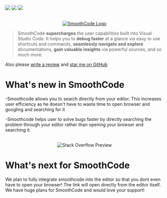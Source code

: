 [![](https://vsmarketplacebadge.apphb.com/version-short/ParthSethi.smoothcode.svg)](https://marketplace.visualstudio.com/items?itemName=ParthSethi.smoothcode)
[![](https://vsmarketplacebadge.apphb.com/downloads-short/ParthSethi.smoothcode.svg)](https://marketplace.visualstudio.com/items?itemName=ParthSethi.smoothcode)
[![](https://vsmarketplacebadge.apphb.com/rating-short/ParthSethi.smoothcode.svg)](https://marketplace.visualstudio.com/items?itemName=ParthSethi.smoothcode)

<p align="center">
  <br />
  <a title="Learn more about SmoothCode" href="smoothcode.netlify.app"><img src="https://i.ibb.co/FKFD3p1/logo.png" alt="SmoothCode Logo"/></a>
</p>

> SmoothCode **supercharges** the user capabilities built into Visual Studio Code. It helps you to **debug faster** at a glance via easy to use shortcuts and commands, **seamlessly navigate and explore** documentations, **gain valuable insights** via powerful sources, and so much more.

Also please [write a review](https://marketplace.visualstudio.com/items?itemName=ParthSethi.smoothcode&ssr=false#review-details 'Write a review') and [star me on GitHub](https://github.com/ParthSethiTech/SmoothCode 'Star me on GitHub')

# What's new in SmoothCode

-Smoothcode allows you to search directly from your editor. This increases user efficiency as he doesn't have to waste time to open browser and googling and searching for it

-Smoothcode helps user to solve bugs faster by directly searching the problem through your editor rather than opening your browser and searching it. 

<p align="center">
    <br />
    <img src="https://media.giphy.com/media/YYWhzxFPJWgX5A9V4a/giphy.gif" alt="Stack Overflow Preview" />
    <br />
</p>

# What's next for SmoothCode

We plan to fully integrate smoothcode into the editor so that you dont even have to open your browser! The link will open directly from the editor itself. We have huge plans for SmoothCode and would love your support!
